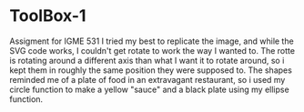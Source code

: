 # ToolBox-1
Assigment for IGME 531
I tried my best to replicate the image, and while the SVG code works, I couldn't get rotate to work the way I wanted to. The rotte is rotating around a different axis than what I want it to rotate around, so i kept them in roughly the same position they were supposed to. The shapes reminded me of a plate of food in an extravagant restaurant, so i used my circle function to make a yellow "sauce" and a black plate using my ellipse function. 
